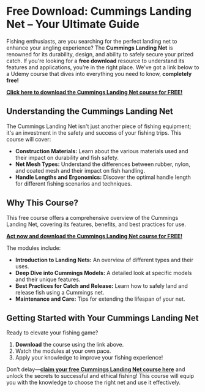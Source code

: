 # Free Download: Cummings Landing Net – Your Ultimate Guide

Fishing enthusiasts, are you searching for the perfect landing net to enhance your angling experience? The **Cummings Landing Net** is renowned for its durability, design, and ability to safely secure your prized catch. If you're looking for a **free download** resource to understand its features and applications, you’re in the right place. We've got a link below to a Udemy course that dives into everything you need to know, **completely free!**

[**Click here to download the Cummings Landing Net course for FREE!**](https://udemywork.com/cummings-landing-net)

## Understanding the Cummings Landing Net

The Cummings Landing Net isn't just another piece of fishing equipment; it's an investment in the safety and success of your fishing trips. This course will cover:

*   **Construction Materials:** Learn about the various materials used and their impact on durability and fish safety.
*   **Net Mesh Types:** Understand the differences between rubber, nylon, and coated mesh and their impact on fish handling.
*   **Handle Lengths and Ergonomics:** Discover the optimal handle length for different fishing scenarios and techniques.

## Why This Course?

This free course offers a comprehensive overview of the Cummings Landing Net, covering its features, benefits, and best practices for use.

[**Act now and download the Cummings Landing Net course for FREE!**](https://udemywork.com/cummings-landing-net)

The modules include:

*   **Introduction to Landing Nets:** An overview of different types and their uses.
*   **Deep Dive into Cummings Models:** A detailed look at specific models and their unique features.
*   **Best Practices for Catch and Release:** Learn how to safely land and release fish using a Cummings net.
*   **Maintenance and Care:** Tips for extending the lifespan of your net.

## Getting Started with Your Cummings Landing Net

Ready to elevate your fishing game?

1.  **Download** the course using the link above.
2.  Watch the modules at your own pace.
3.  Apply your knowledge to improve your fishing experience!

Don’t delay—**[claim your free Cummings Landing Net course here](https://udemywork.com/cummings-landing-net)** and unlock the secrets to successful and ethical fishing! This course will equip you with the knowledge to choose the right net and use it effectively.
